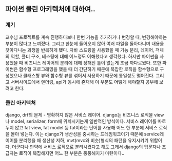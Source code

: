 ## 파이썬 클린 아키텍처에 대하여..
### 계기
교수님 프로젝트를 계속 진행하다보니 한번 기능을 추가하거나 변경할 때, 변경해야하는 부분이 많다고 느껴졌다. 그리고 한눈에 들어오지 않아 여러 파일을 돌아다니며 내용을 찾아다니는 과정을 반복하게 됐다.
자바 스프링을 사용했을 때 기능 분리, 레이어, 객체의 역할, 폴더 구조, 테스팅에 대해 어느정도 이해했다고 생각했다. 하지만 파이썬을 사용했을 때 비즈니스 레이어의 분리에 대해 정해진 틀이 없는게 조금 까다로웠다. 또한 파이썬은 함수형 프로그래밍을 했을 때 더 간단하기 때문에 복잡한 로직을 함수형으로 구성했으나 클래스형 뷰와 함수형 뷰를 섞어서 사용하기 때문에 통일성도 떨어진다. 그리고 서버사이드에서 렌더링, api가 동시에 존재해 이 부분도 어떻게 해야할지 공부해 보려고 한다.

### 클린 아키텍처
django, drf의 문제 - 명확하지 않은 서비스 레이어.
django는 비즈니스 로직을 view나 model, serializer, form에 위치시키는게 일반적인 방식이다. 서비스 레이어를 따로 두지 않고 fat view, fat model 등 fat이라는 단어를 사용해 어느 한 부분에 서비스 로직을 몰아 넣는다.
이는 django가 생산성을 중시하는 프레임워크이기 때문에 service레이어를 분리했을 때 생산성 저하, mvt(mvc와 비슷)형식의 패턴을 유지시키기 위함이다. 더군다나 만약에 서비스 로직으로 분리시켰다고 해도 그래서 django의 입문자나 초급자는 로직이 복잡해지면 어느 한 부분은 뚱뚱해지기 마련이다..